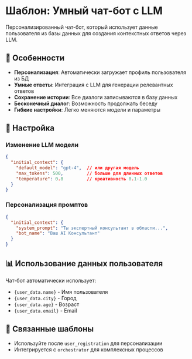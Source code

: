 # Шаблон: Умный чат-бот с LLM

Персонализированный чат-бот, который использует данные пользователя из базы данных для создания контекстных ответов через LLM.

## 🎯 Особенности

- **Персонализация**: Автоматически загружает профиль пользователя из БД
- **Умные ответы**: Интеграция с LLM для генерации релевантных ответов  
- **Сохранение истории**: Все диалоги записываются в базу данных
- **Бесконечный диалог**: Возможность продолжать беседу
- **Гибкие настройки**: Легко меняются модели и параметры

## 🔧 Настройка

### Изменение LLM модели
```json
{
  "initial_context": {
    "default_model": "gpt-4",  // или другая модель
    "max_tokens": 500,         // больше для длинных ответов
    "temperature": 0.8         // креативность 0.1-1.0
  }
}
```

### Персонализация промптов
```json
{
  "initial_context": {
    "system_prompt": "Ты экспертный консультант в области...",
    "bot_name": "Ваш AI Консультант"
  }
}
```

## 📊 Использование данных пользователя

Чат-бот автоматически использует:
- `{user_data.name}` - Имя пользователя
- `{user_data.city}` - Город  
- `{user_data.age}` - Возраст
- `{user_data.email}` - Email

## 🔗 Связанные шаблоны

- Используйте после `user_registration` для персонализации
- Интегрируется с `orchestrator` для комплексных процессов 